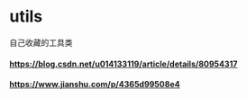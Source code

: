 # utils
自己收藏的工具类
#### https://blog.csdn.net/u014133119/article/details/80954317
#### https://www.jianshu.com/p/4365d99508e4

